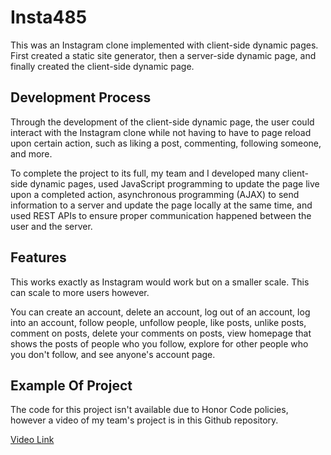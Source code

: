 # Insta485
This was an Instagram clone implemented with client-side dynamic pages. First created a static site generator, then a server-side dynamic page, and finally created the client-side dynamic page. 

## Development Process
Through the development of the client-side dynamic page, the user could interact with the Instagram clone while not having to have to page reload upon certain action, such as liking a post, commenting, following someone, and more.

To complete the project to its full, my team and I developed many client-side dynamic pages, used JavaScript programming to update the page live upon a completed action, asynchronous programming (AJAX) to send information to a server and update the page locally at the same time, and used REST APIs to ensure proper communication happened between the user and the server.

## Features

This works exactly as Instagram would work but on a smaller scale. This can scale to more users however.

You can create an account, delete an account, log out of an account, log into an account, follow people, unfollow people, like posts, unlike posts, comment on posts, delete your comments on posts, view homepage that shows the posts of people who you follow, explore for other people who you don't follow, and see anyone's account page.

## Example Of Project
The code for this project isn't available due to Honor Code policies, however a video of my team's project is in this Github repository.

[Video Link](https://github.com/nskarns/insta485/blob/main/Insta485%20Overview.mp4)
